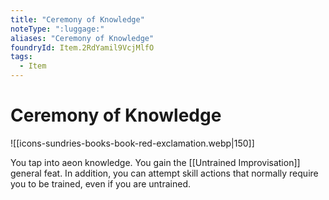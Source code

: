 ```yaml
---
title: "Ceremony of Knowledge"
noteType: ":luggage:"
aliases: "Ceremony of Knowledge"
foundryId: Item.2RdYamil9VcjMlfO
tags:
  - Item
---
```


# Ceremony of Knowledge
![[icons-sundries-books-book-red-exclamation.webp|150]]

You tap into aeon knowledge. You gain the [[Untrained Improvisation]] general feat. In addition, you can attempt skill actions that normally require you to be trained, even if you are untrained.
